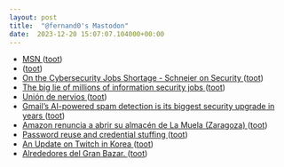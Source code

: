 ```yaml
---
layout: post
title:  "@fernand0's Mastodon"
date:  2023-12-20 15:07:07.104000+00:00
---
```

*  [MSN ](https://www.msn.com/de-d) ([toot](https://mastodon.social/@fernand0/111613367228900538))
*  [ ](https://triptico.com/social/angel) ([toot](https://mastodon.social/@fernand0/111613213004667263))
*  [On the Cybersecurity Jobs Shortage - Schneier on Security ](https://www.schneier.com/blog/archives/2023/09/on-the-cybersecurity-jobs-shortage.htm) ([toot](https://mastodon.social/@fernand0/111612708090946632))
*  [The big lie of millions of information security jobs  ](https://brothke.medium.com/the-big-lie-of-millions-of-information-security-jobs-a7cb1b30c5b6) ([toot](https://mastodon.social/@fernand0/111612577968354636))
*  [Unión de nervios ](https://www.flickr.com/photos/fernand0/53386824372) ([toot](https://mastodon.social/@fernand0/111612524869121602))
*  [Gmail’s AI-powered spam detection is its biggest security upgrade in years ](https://arstechnica.com/gadgets/2023/12/gmails-ai-powered-spam-detection-is-its-biggest-security-upgrade-in-years) ([toot](https://mastodon.social/@fernand0/111612359442494707))
*  [Amazon renuncia a abrir su almacén de La Muela (Zaragoza) ](https://efe.com/economia/2023-12-13/amazon-renuncia-almacen) ([toot](https://mastodon.social/@fernand0/111612092170321408))
*  [Password reuse and credential stuffing ](https://www.johndcook.com/blog/2023/12/07/credential-stuffing) ([toot](https://mastodon.social/@fernand0/111610379231098722))
*  [An Update on Twitch in Korea ](https://blog.twitch.tv/en/2023/12/05/an-update-on-twitch-in-korea) ([toot](https://mastodon.social/@fernand0/111608546262980898))
*  [Alrededores del Gran Bazar. ](https://avecesunafoto.wordpress.com/2023/12/19/alrededores-del-gran-bazar) ([toot](https://mastodon.social/@fernand0/111608479603642187))
